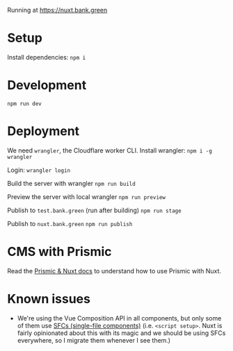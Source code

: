 Running at https://nuxt.bank.green

# Setup

Install dependencies:
`npm i`

# Development

`npm run dev`

# Deployment

We need `wrangler`, the Cloudflare worker CLI.
Install wrangler:
`npm i -g wrangler`

Login:
`wrangler login`

Build the server with wrangler
`npm run build`

Preview the server with local wrangler
`npm run preview`

Publish to `test.bank.green` (run after building)
`npm run stage`

Publish to `nuxt.bank.green`
`npm run publish`

# CMS with Prismic

Read the [Prismic & Nuxt docs](https://prismic.io/docs/nuxt) to understand how to use Prismic with Nuxt.

# Known issues

- We're using the Vue Composition API in all components, but only some of them use [SFCs (single-file components)](https://vuejs.org/guide/scaling-up/sfc.html) (i.e. `<script setup>`. Nuxt is fairly opinionated about this with its magic and we should be using SFCs everywhere, so I migrate them whenever I see them.)
